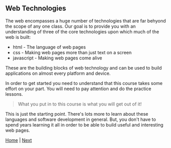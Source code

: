 ## Web Technologies ##


The web encompasses a huge number of technologies that are far behyond the scope of any one class. Our goal is to provide you with an understanding of three of the core technologies upon which much of the web is built:

- html - The language of web pages
- css - Making web pages more than just text on a screen
- javascript - Making web pages come alive

These are the building blocks of web technology and can be used to build applications on almost every platform and device.

In order to get started you need to understand that this course takes some effort on your part. You will need to pay attention and do the practice lessons.

> What you put in to this course is what you will get out of it!

This is just the starting point. There's lots more to learn about these languages and software development in general. But, you don't have to spend years learning it all in order to be able to build useful and interesting web pages.

[Home](/) | [Next](/1-hello-world/)
